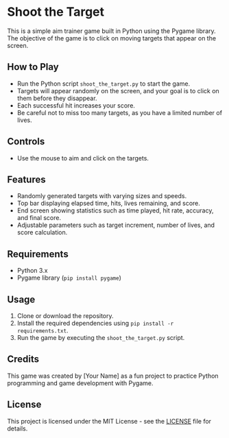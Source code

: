 # Shoot the Target

This is a simple aim trainer game built in Python using the Pygame library. The objective of the game is to click on moving targets that appear on the screen.

## How to Play
- Run the Python script `shoot_the_target.py` to start the game.
- Targets will appear randomly on the screen, and your goal is to click on them before they disappear.
- Each successful hit increases your score.
- Be careful not to miss too many targets, as you have a limited number of lives.

## Controls
- Use the mouse to aim and click on the targets.

## Features
- Randomly generated targets with varying sizes and speeds.
- Top bar displaying elapsed time, hits, lives remaining, and score.
- End screen showing statistics such as time played, hit rate, accuracy, and final score.
- Adjustable parameters such as target increment, number of lives, and score calculation.

## Requirements
- Python 3.x
- Pygame library (`pip install pygame`)

## Usage
1. Clone or download the repository.
2. Install the required dependencies using `pip install -r requirements.txt`.
3. Run the game by executing the `shoot_the_target.py` script.

## Credits
This game was created by [Your Name] as a fun project to practice Python programming and game development with Pygame.

## License
This project is licensed under the MIT License - see the [LICENSE](LICENSE) file for details.
